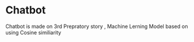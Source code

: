 # Chatbot
 Chatbot is made on 3rd Prepratory story , Machine Lerning Model based on using Cosine similiarity

